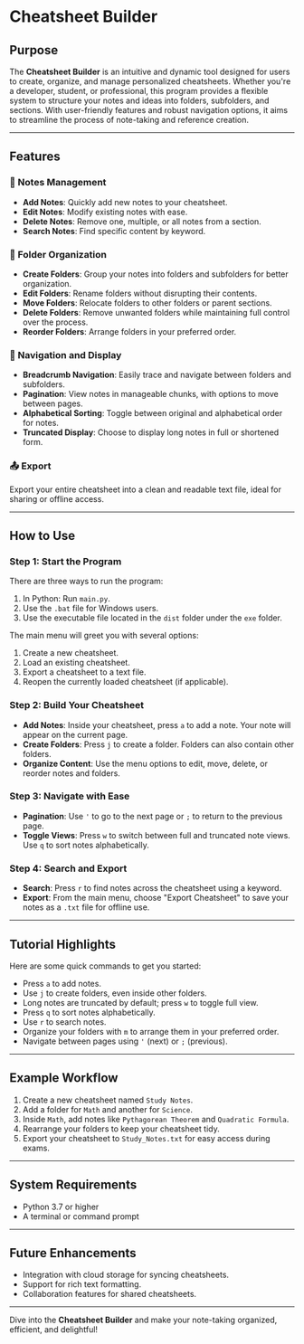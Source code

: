 
# Cheatsheet Builder

## Purpose
The **Cheatsheet Builder** is an intuitive and dynamic tool designed for users to create, organize, and manage personalized cheatsheets. Whether you're a developer, student, or professional, this program provides a flexible system to structure your notes and ideas into folders, subfolders, and sections. With user-friendly features and robust navigation options, it aims to streamline the process of note-taking and reference creation.

---

## Features

### 📝 Notes Management
- **Add Notes**: Quickly add new notes to your cheatsheet.
- **Edit Notes**: Modify existing notes with ease.
- **Delete Notes**: Remove one, multiple, or all notes from a section.
- **Search Notes**: Find specific content by keyword.

### 📂 Folder Organization
- **Create Folders**: Group your notes into folders and subfolders for better organization.
- **Edit Folders**: Rename folders without disrupting their contents.
- **Move Folders**: Relocate folders to other folders or parent sections.
- **Delete Folders**: Remove unwanted folders while maintaining full control over the process.
- **Reorder Folders**: Arrange folders in your preferred order.

### 🔄 Navigation and Display
- **Breadcrumb Navigation**: Easily trace and navigate between folders and subfolders.
- **Pagination**: View notes in manageable chunks, with options to move between pages.
- **Alphabetical Sorting**: Toggle between original and alphabetical order for notes.
- **Truncated Display**: Choose to display long notes in full or shortened form.

### 📤 Export
Export your entire cheatsheet into a clean and readable text file, ideal for sharing or offline access.

---

## How to Use

### Step 1: Start the Program
There are three ways to run the program:
1. In Python: Run `main.py`.
2. Use the `.bat` file for Windows users.
3. Use the executable file located in the `dist` folder under the `exe` folder.

The main menu will greet you with several options:
1. Create a new cheatsheet.
2. Load an existing cheatsheet.
3. Export a cheatsheet to a text file.
4. Reopen the currently loaded cheatsheet (if applicable).

### Step 2: Build Your Cheatsheet
- **Add Notes**: Inside your cheatsheet, press `a` to add a note. Your note will appear on the current page.
- **Create Folders**: Press `j` to create a folder. Folders can also contain other folders.
- **Organize Content**: Use the menu options to edit, move, delete, or reorder notes and folders.

### Step 3: Navigate with Ease
- **Pagination**: Use `'` to go to the next page or `;` to return to the previous page.
- **Toggle Views**: Press `w` to switch between full and truncated note views. Use `q` to sort notes alphabetically.

### Step 4: Search and Export
- **Search**: Press `r` to find notes across the cheatsheet using a keyword.
- **Export**: From the main menu, choose "Export Cheatsheet" to save your notes as a `.txt` file for offline use.

---

## Tutorial Highlights
Here are some quick commands to get you started:
- Press `a` to add notes.
- Use `j` to create folders, even inside other folders.
- Long notes are truncated by default; press `w` to toggle full view.
- Press `q` to sort notes alphabetically.
- Use `r` to search notes.
- Organize your folders with `m` to arrange them in your preferred order.
- Navigate between pages using `'` (next) or `;` (previous).

---

## Example Workflow
1. Create a new cheatsheet named `Study Notes`.
2. Add a folder for `Math` and another for `Science`.
3. Inside `Math`, add notes like `Pythagorean Theorem` and `Quadratic Formula`.
4. Rearrange your folders to keep your cheatsheet tidy.
5. Export your cheatsheet to `Study_Notes.txt` for easy access during exams.

---

## System Requirements
- Python 3.7 or higher
- A terminal or command prompt

---

## Future Enhancements
- Integration with cloud storage for syncing cheatsheets.
- Support for rich text formatting.
- Collaboration features for shared cheatsheets.

---

Dive into the **Cheatsheet Builder** and make your note-taking organized, efficient, and delightful!

